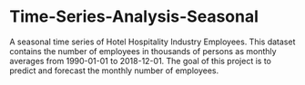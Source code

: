 # Time-Series-Analysis-Seasonal
A seasonal time series of Hotel Hospitality Industry Employees. This dataset contains the number of employees in thousands of persons as monthly averages from 1990-01-01 to 2018-12-01. The goal of this project is to predict and forecast the monthly number of employees.
